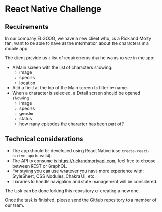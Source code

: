 # React Native Challenge

## Requirements
In our company ELGOOG, we have a new client who, as a Rick and Morty fan, want to be able to have all the information about the characters in a mobile app.

The client provide us a list of requirements that he wants to see in the app:
 - A Main screen with the list of characters showing: 
      - image
      - species
      - location
 - Add a field at the top of the Main screen to filter by name. 
 - When a character is selected, a Detail screen should be opened showing:
      - image
      - species
      - gender
      - status
      - how many episodes the character has been part of?

## Technical considerations
- The app should be developed using React Native (use ```create-react-native-app``` is valid).
- The API to consume is https://rickandmortyapi.com, feel free to choose between REST or GraphQL.
- For styling you can use whatever you have more experience with: StyleSheet, CSS Modules, Chakra UI, etc.
- Libraries to handle navigation and state management will be considered.


The task can be done forking this repository or creating a new one.

Once the task is finished, please send the Github repository to a member of our team.
